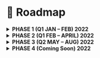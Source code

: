 # 📍 Roadmap

<details>

<summary><strong>PHASE 1 (Q1 JAN – FEB) 2022</strong></summary>

Introduce DogeRanger&#x20;

Social media development

Marketing/social media campaign

Dx-Sale Public presale

Pancakeswap listing

Poocoin Trading

Dextools Trading

8,000 holders

Airdrop Campaign #1

</details>

<details>

<summary><strong>PHASE 2 (Q1 FEB – APRIL) 2022</strong></summary>

Big marketing push

NFT Game development.

NFT Card development.

CoinGecko listing

CoinMarketCap listing

Poocoin ads

20,000 holders.

15m marketcap.

KYC / Audit

</details>

<details>

<summary><strong>PHASE 3 (Q2 MAY – AUG) 2022</strong></summary>

Alpha Test NFT Game

Beta Test NFT Game

Launch NFT Game

Investors

Partnership.

Launching game on Android.

Bigger marketing push.

</details>

<details>

<summary><strong>PHASE 4 (Coming Soon) 2022</strong></summary>

Coming Soon...

</details>
